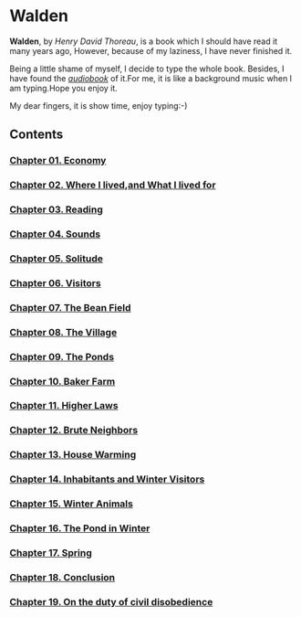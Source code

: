 # Walden

**Walden**, by *Henry David Thoreau*, is a book which I should have read it many years ago, However, because of my laziness, I have never finished it.

Being a little shame of myself, I decide to type the whole book. Besides, I have found the [*audiobook*](https://archive.org/details/walden_librivox) of it.For me, it is like a background music when I am typing.Hope you enjoy it.

My dear fingers, it is show time, enjoy typing:-)

## Contents

### [Chapter 01. Economy](Economy.md)

### [Chapter 02. Where I lived,and What I lived for](WhereIlived.md)

### [Chapter 03. Reading](Reading.md)

### [Chapter 04. Sounds](Sounds.md)

### [Chapter 05. Solitude](Solitude.md)

### [Chapter 06. Visitors](Visitors.md)

### [Chapter 07. The Bean Field](Thebeanfield.md)

### [Chapter 08. The Village](Thevillage.md)

### [Chapter 09. The Ponds](Theponds.md)

### [Chapter 10. Baker Farm](Bakerfarm.md)

### [Chapter 11. Higher Laws](Higherlaws.md)

### [Chapter 12. Brute Neighbors](Bruteneighbors.md)

### [Chapter 13. House Warming](Housewarming.md)

### [Chapter 14. Inhabitants and Winter Visitors](Inhabitants.md)

### [Chapter 15. Winter Animals](Winteranimals.md)

### [Chapter 16. The Pond in Winter](Thepondinwinter.md)

### [Chapter 17. Spring](Spring.md)

### [Chapter 18. Conclusion](Conclusion.md)

### [Chapter 19. On the duty of civil disobedience](Civildisobedience.md)

